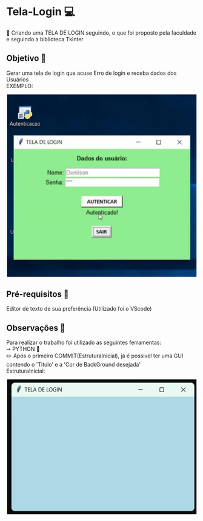# Tela-Login 💻
📌 Criando uma TELA DE LOGIN seguindo, o que foi proposto pela faculdade e seguindo a biblioteca Tkinter

## Objetivo 🎯
Gerar uma tela de login que acuse Erro de login e receba dados dos Usuários
<br> EXEMPLO: <p align="center">
    <img alt="Modelo" title="Modelo" src="https://github.com/DaCruz-2003/Tela-Login/blob/main/IMG/MODELO.png" width="500px" />
</p>

## Pré-requisitos 🧷
Editor de texto de sua preferência (Utilizado foi o VScode)

## Observações 📌
Para realizar o trabalho foi utilizado as seguintes ferramentas:<br>
➙ PYTHON 🐍 <br>
✏️ Após o primeiro COMMIT(EstruturaInicial), já é possivel ter uma GUI contendo o 'Titulo' e a 'Cor de BackGround desejada' <br>
EstruturaInicial:<p align="center">
    <img alt="EstruturaInicial" title="EstruturaInicial" src="https://github.com/DaCruz-2003/Tela-Login/blob/main/IMG/EstruturaInicial.png" width="500px" />
</p>
